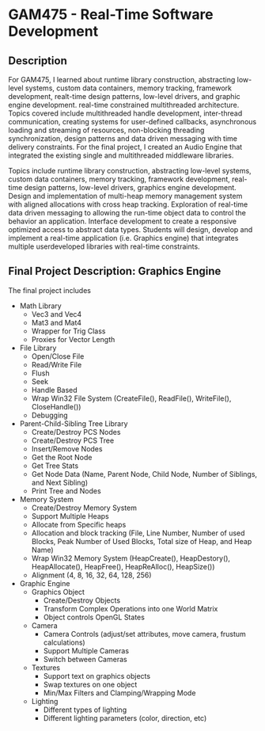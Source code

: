 # GAM475 - Real-Time Software Development
## Description
For GAM475, I learned about runtime library construction, abstracting low-level systems, custom data containers, memory tracking, framework development, realt-time design patterns, low-level drivers, and graphic engine development.  real-time constrained multithreaded architecture. Topics covered include multithreaded handle development, inter-thread communication, creating systems for user-defined callbacks, asynchronous loading and streaming of resources, non-blocking threading synchronization, design patterns and data driven messaging with time delivery constraints. For the final project, I created an Audio Engine that integrated the existing single and multithreaded middleware libraries.

Topics include runtime library construction, abstracting low-level
systems, custom data containers, memory tracking, framework development, real-time design patterns,
low-level drivers, graphics engine development. Design and implementation of multi-heap memory
management system with aligned allocations with cross heap tracking. Exploration of real-time data
driven messaging to allowing the run-time object data to control the behavior an application. Interface
development to create a responsive optimized access to abstract data types. Students will design,
develop and implement a real-time application (i.e. Graphics engine) that integrates multiple userdeveloped libraries with real-time constraints.

## Final Project Description: Graphics Engine
The final project includes 
* Math Library
  * Vec3 and Vec4
  * Mat3 and Mat4
  * Wrapper for Trig Class
  * Proxies for Vector Length
* File Library
  * Open/Close File
  * Read/Write File
  * Flush
  * Seek
  * Handle Based
  * Wrap Win32 File System (CreateFile(), ReadFile(), WriteFile(), CloseHandle())
  * Debugging
* Parent-Child-Sibling Tree Library
  * Create/Destroy PCS Nodes
  * Create/Destroy PCS Tree
  * Insert/Remove Nodes
  * Get the Root Node
  * Get Tree Stats
  * Get Node Data (Name, Parent Node, Child Node, Number of Siblings, and Next Sibling)
  * Print Tree and Nodes
* Memory System
  * Create/Destroy Memory System
  * Support Multiple Heaps
  * Allocate from Specific heaps
  * Allocation and block tracking (File, Line Number, Number of used Blocks, Peak Number of Used Blocks, Total size of Heap, and Heap Name)
  * Wrap Win32 Memory System (HeapCreate(), HeapDestory(), HeapAllocate(), HeapFree(), HeapReAlloc(), HeapSize())
  * Alignment (4, 8, 16, 32, 64, 128, 256)
* Graphic Engine
  * Graphics Object
    * Create/Destroy Objects
    * Transform Complex Operations into one World Matrix
    * Object controls OpenGL States
  * Camera
    * Camera Controls (adjust/set attributes, move camera, frustum calculations)
    * Support Multiple Cameras
    * Switch between Cameras
  * Textures
    * Support text on graphics objects
    * Swap textures on one object
    * Min/Max Filters and Clamping/Wrapping Mode
  * Lighting
    * Different types of lighting
    * Different lighting parameters (color, direction, etc)

